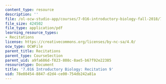 ```yaml
---
content_type: resource
description: ''
file: /ol-ocw-studio-app/courses/7-016-introductory-biology-fall-2018/78e084548847d2d4ce00754db242a81a_MIT7_016F18rec9.pdf
file_size: 424502
file_type: application/pdf
learning_resource_types:
- Recitations
license: https://creativecommons.org/licenses/by-nc-sa/4.0/
ocw_type: OCWFile
parent_title: Recitations
parent_type: CourseSection
parent_uid: a9fa686d-f823-808c-8ae5-b67f92e22385
resourcetype: Document
title: '7.016 Introductory Biology: Recitation 9'
uid: 78e08454-8847-d2d4-ce00-754db242a81a
---
```

